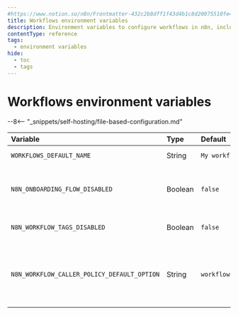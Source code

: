 ```yaml
---
#https://www.notion.so/n8n/Frontmatter-432c2b8dff1f43d4b1c8d20075510fe4
title: Workflows environment variables
description: Environment variables to configure workflows in n8n, including default naming, onboarding flow preferences, tag management, and caller policy settings.
contentType: reference
tags:
  - environment variables
hide:
  - toc
  - tags
---
```


# Workflows environment variables

--8<-- "_snippets/self-hosting/file-based-configuration.md"

| Variable | Type  | Default  | Description |
| :------- | :---- | :------- | :---------- |
| `WORKFLOWS_DEFAULT_NAME` | String | `My workflow` | The default name used for new workflows. |
| `N8N_ONBOARDING_FLOW_DISABLED` | Boolean | `false` | Whether to disable onboarding tips when creating a new workflow (true) or not (false). |
| `N8N_WORKFLOW_TAGS_DISABLED` | Boolean | `false` | Whether to disable workflow tags (true) or enable tags (false). |
| `N8N_WORKFLOW_CALLER_POLICY_DEFAULT_OPTION` | String | `workflowsFromSameOwner` | Which workflows can call a workflow. Options are: `any`, `none`, `workflowsFromAList`, `workflowsFromSameOwner`. This feature requires [Workflow sharing](/workflows/sharing/). |
